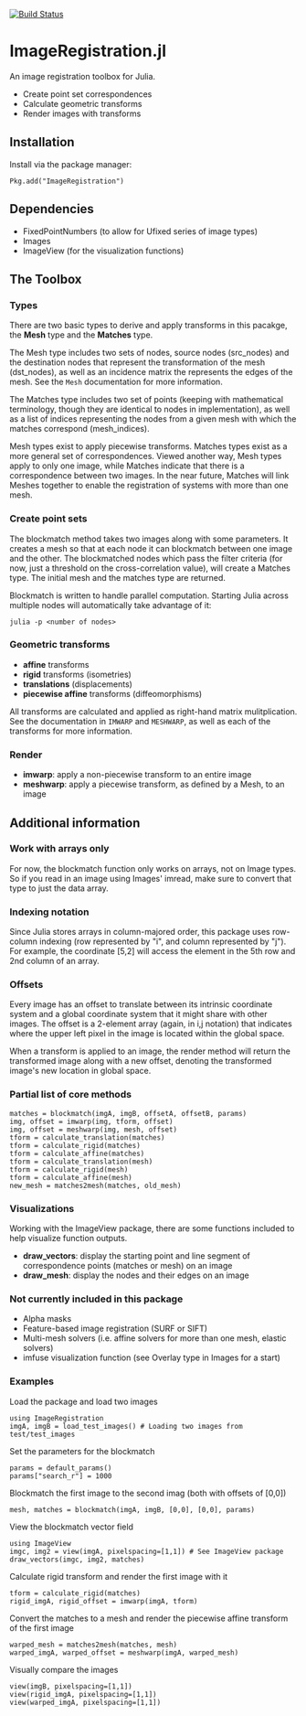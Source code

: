 [![Build Status](https://travis-ci.org/seung-lab/ImageRegistration.jl.svg?branch=master)](https://travis-ci.org/seung-lab/ImageRegistration.jl)

# ImageRegistration.jl
An image registration toolbox for Julia. 

* Create point set correspondences
* Calculate geometric transforms
* Render images with transforms

## Installation
Install via the package manager:
```
Pkg.add("ImageRegistration")
```

## Dependencies
* FixedPointNumbers (to allow for Ufixed series of image types)
* Images 
* ImageView (for the visualization functions)

## The Toolbox
### Types
There are two basic types to derive and apply transforms in this pacakge, the **Mesh** type and the **Matches** type. 

The Mesh type includes two sets of nodes, source nodes (src_nodes) and the destination nodes that represent the transformation of the mesh (dst_nodes), as well as an incidence matrix the represents the edges of the mesh. See the `Mesh` documentation for more information.

The Matches type includes two set of points (keeping with mathematical terminology, though they are identical to nodes in implementation), as well as a list of indices representing the nodes from a given mesh with which the matches correspond (mesh_indices).

Mesh types exist to apply piecewise transforms. Matches types exist as a more general set of correspondences. Viewed another way, Mesh types apply to only one image, while Matches indicate that there is a correspondence between two images. In the near future, Matches will link Meshes together to enable the registration of systems with more than one mesh.

### Create point sets
The blockmatch method takes two images along with some parameters. It creates a mesh so that at each node it can blockmatch between one image and the other. The blockmatched nodes which pass the filter criteria (for now, just a threshold on the cross-correlation value), will create a Matches type. The initial mesh and the matches type are returned.

Blockmatch is written to handle parallel computation. Starting Julia across multiple nodes will automatically take advantage of it:
```
julia -p <number of nodes>
```

### Geometric transforms

* **affine** transforms
* **rigid** transforms (isometries)
* **translations** (displacements)
* **piecewise affine** transforms (diffeomorphisms)
 
All transforms are calculated and applied as right-hand matrix mulitplication. See the documentation in `IMWARP` and `MESHWARP`, as well as each of the transforms for more information.

### Render

* **imwarp**: apply a non-piecewise transform to an entire image
* **meshwarp**: apply a piecewise transform, as defined by a Mesh, to an image

## Additional information
### Work with arrays only
For now, the blockmatch function only works on arrays, not on Image types. So if you read in an image using Images' imread, make sure to convert that type to just the data array.

### Indexing notation
Since Julia stores arrays in column-majored order, this package uses row-column indexing (row represented by "i", and column represented by "j"). For example, the coordinate [5,2] will access the element in the 5th row and 2nd column of an array.

### Offsets
Every image has an offset to translate between its intrinsic coordinate system and a global coordinate system that it might share with other images. The offset is a 2-element array (again, in i,j notation) that indicates where the upper left pixel in the image is located within the global space.

When a transform is applied to an image, the render method will return the transformed image along with a new offset, denoting the transformed image's new location in global space.

### Partial list of core methods
```
matches = blockmatch(imgA, imgB, offsetA, offsetB, params)
img, offset = imwarp(img, tform, offset)
img, offset = meshwarp(img, mesh, offset)
tform = calculate_translation(matches)
tform = calculate_rigid(matches)
tform = calculate_affine(matches)
tform = calculate_translation(mesh)
tform = calculate_rigid(mesh)
tform = calculate_affine(mesh)
new_mesh = matches2mesh(matches, old_mesh)
```
### Visualizations
Working with the ImageView package, there are some functions included to help visualize function outputs.

* **draw_vectors**: display the starting point and line segment of correspondence points (matches or mesh) on an image
* **draw_mesh**: display the nodes and their edges on an image

### Not currently included in this package
* Alpha masks
* Feature-based image registration (SURF or SIFT)
* Multi-mesh solvers (i.e. affine solvers for more than one mesh, elastic solvers)
* imfuse visualization function (see Overlay type in Images for a start)

### Examples
Load the package and load two images
```
using ImageRegistration
imgA, imgB = load_test_images() # Loading two images from test/test_images
```

Set the parameters for the blockmatch
```
params = default_params()
params["search_r"] = 1000
```

Blockmatch the first image to the second imag (both with offsets of [0,0])
```
mesh, matches = blockmatch(imgA, imgB, [0,0], [0,0], params)
```

View the blockmatch vector field
```
using ImageView
imgc, img2 = view(imgA, pixelspacing=[1,1]) # See ImageView package
draw_vectors(imgc, img2, matches)
```

Calculate rigid transform and render the first image with it
```
tform = calculate_rigid(matches)
rigid_imgA, rigid_offset = imwarp(imgA, tform)
```

Convert the matches to a mesh and render the piecewise affine transform of the first image
```
warped_mesh = matches2mesh(matches, mesh)
warped_imgA, warped_offset = meshwarp(imgA, warped_mesh)
```

Visually compare the images
```
view(imgB, pixelspacing=[1,1])
view(rigid_imgA, pixelspacing=[1,1])
view(warped_imgA, pixelspacing=[1,1])
```
